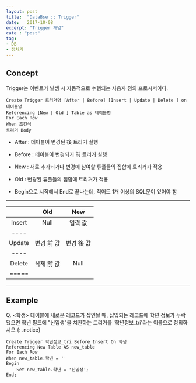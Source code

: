 ```yaml
---
layout: post
title:  "DataBse :: Trigger"
date:   2017-10-08
excerpt: "Trigger 개념"
cate : "post"
tag:
- DB
- 정처기
---
```


## Concept

Trigger는 이벤트가 발생 시 자동적으로 수행되는 사용자 정의 프로시저이다.

 ```
Create Trigger 트리거명 [After | Before] [Insert | Update | Delete ] on 테이블명
Referencing [New | Old ] Table as 테이블명
For Each Row
When 조건식
트리거 Body
```    

* After : 테이블이 변경된 後 트리거 실행
* Before : 테이블이 변경되기 前 트리거 실행

* New : 새로 추가되거나 변경에 참여할 튜플들의 집합에 트리거가 적용
* Old : 변경된 튜플들의 집합에 트리거가 적용

* Begin으로 시작해서 End로 끝나는데, 적어도 1개 이상의 SQL문이 있어야 함


 ---


|  | Old | New |
|:-------:|:-------:|:-------:|
| Insert   | Null   | 입력 값   |
|----
| Update   | 변경 前 값   | 변경 後 값   |
|----
| Delete   | 삭제 前 값   | Null   |
|=====

---
## Example

 Q. <학생> 테이블에 새로운 레코드가 삽인될 때, 삽입되는 레코드에 학년 정보가 누락됐으면 학년 필드에 
 "신입생"을 치환하는 트리거를 '학년정보_tri'라는 이름으로 정의하시오
{: .notice}


```    
Create Trigger 학년정보_tri Before Insert On 학생
Referencing New Table AS new_table
For Each Row
When new_table.학년 = ''
Begin
    Set new_table.학년 = '신입생';
End;
```    

